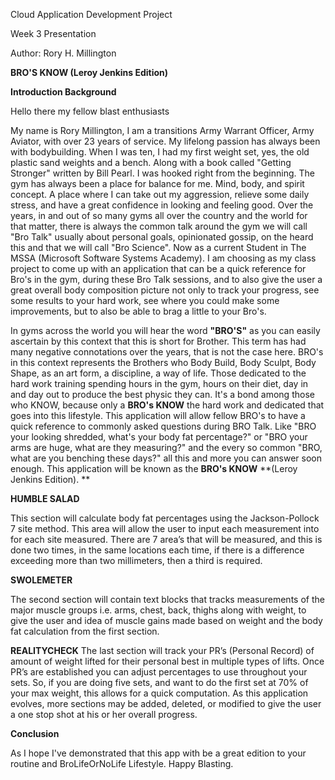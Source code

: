 Cloud Application Development Project

Week 3 Presentation

Author: Rory H. Millington

**BRO'S KNOW (Leroy Jenkins Edition)**

**Introduction Background**

Hello there my fellow blast enthusiasts

My name is Rory Millington, I am a transitions Army Warrant Officer, Army Aviator, with over 23 years of service. My lifelong passion has always been with bodybuilding. When I was ten, I had my first weight set, yes, the old plastic sand weights and a bench. Along with a book called "Getting Stronger" written by Bill Pearl. I was hooked right from the beginning. The gym has always been a place for balance for me. Mind, body, and spirit concept. A place where I can take out my aggression, relieve some daily stress, and have a great confidence in looking and feeling good. Over the years, in and out of so many gyms all over the country and the world for that matter, there is always the common talk around the gym we will call "Bro Talk" usually about personal goals, opinionated gossip, on the heard this and that we will call "Bro Science". Now as a current Student in The MSSA (Microsoft Software Systems Academy). I am choosing as my class project to come up with an application that can be a quick reference for Bro's in the gym, during these Bro Talk sessions, and to also give the user a great overall body composition picture not only to track your progress, see some results to your hard work, see where you could make some improvements, but to also be able to brag a little to your Bro's.  

In gyms across the world you will hear the word **"BRO'S"** as you can easily ascertain by this context that this is short for Brother. This term has had many negative connotations over the years, that is not the case here. BRO's in this context represents the Brothers who Body Build, Body Sculpt, Body Shape, as an art form, a discipline, a way of life. Those dedicated to the hard work training spending hours in the gym, hours on their diet, day in and day out to produce the best physic they can. It's a bond among those who KNOW, because only a **BRO's KNOW** the hard work and dedicated that goes into this lifestyle. This application will allow fellow BRO's to have a quick reference to commonly asked questions during BRO Talk. Like "BRO your looking shredded, what's your body fat percentage?" or "BRO your arms are huge, what are they measuring?" and the every so common "BRO, what are you benching these days?" all this and more you can answer soon enough.  This application will be known as the **BRO's KNOW** **(Leroy Jenkins Edition). **


**HUMBLE SALAD**

This section will calculate body fat percentages using the Jackson-Pollock 7 site method. 
This area will allow the user to input each measurement into for each site measured. 
There are 7 area’s that will be measured, and this is done two times, in the same locations each time, 
if there is a difference exceeding more than two millimeters, then a third is required.

**SWOLEMETER**

The second section will contain text blocks that tracks measurements of the major muscle groups i.e. arms, chest, back, thighs along with weight, to give the user and idea of muscle gains made based on weight and the body fat calculation from the first section.

**REALITYCHECK** 
The last section will track your PR’s (Personal Record) of amount of weight lifted for their personal best in multiple types of lifts. Once PR’s are established you can adjust percentages to use throughout your sets. So, if you are doing five sets, and want to do the first set at 70% of your max weight, this allows for a quick computation.  As this application evolves, more sections may be added, deleted, or modified to give the user a one stop shot at his or her overall progress. 

**Conclusion**

As I hope I've demonstrated that this app with be a great edition to your routine and BroLifeOrNoLife Lifestyle. Happy Blasting. 


 
